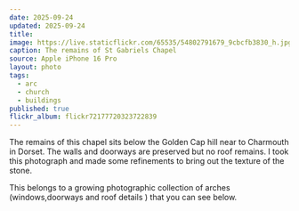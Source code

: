 ```yaml
---
date: 2025-09-24
updated: 2025-09-24
title:
image: https://live.staticflickr.com/65535/54802791679_9cbcfb3830_h.jpg
caption: The remains of St Gabriels Chapel
source: Apple iPhone 16 Pro
layout: photo
tags:
  - arc
  - church
  - buildings
published: true
flickr_album: flickr72177720323722839
---
```


The remains of this chapel sits below the Golden Cap hill near to Charmouth in Dorset. The walls and doorways are preserved but no roof remains. I took this photograph and made some refinements to bring out the texture of the stone.

This belongs to a growing photographic collection of arches  (windows,doorways and roof details ) that you can see below.

